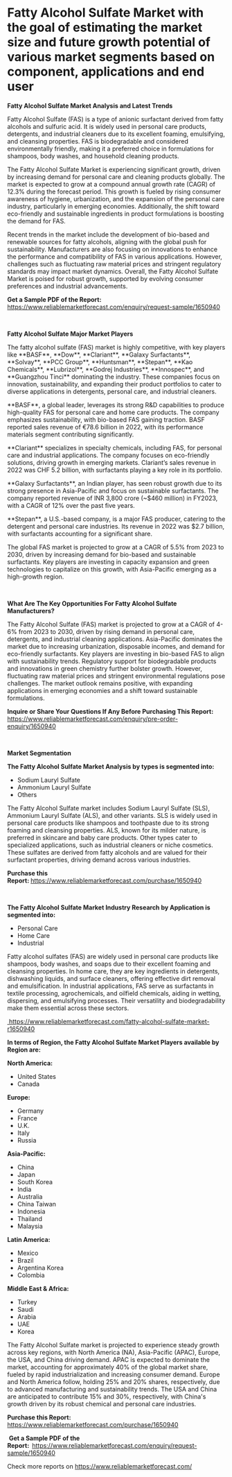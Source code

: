 <p><h1>Fatty Alcohol Sulfate Market with the goal of estimating the market size and future growth potential of various market segments based on component, applications and end user</h1></p><p><strong>Fatty Alcohol Sulfate Market Analysis and Latest Trends</strong></p>
<p><p>Fatty Alcohol Sulfate (FAS) is a type of anionic surfactant derived from fatty alcohols and sulfuric acid. It is widely used in personal care products, detergents, and industrial cleaners due to its excellent foaming, emulsifying, and cleansing properties. FAS is biodegradable and considered environmentally friendly, making it a preferred choice in formulations for shampoos, body washes, and household cleaning products.</p><p>The Fatty Alcohol Sulfate Market is experiencing significant growth, driven by increasing demand for personal care and cleaning products globally. The market is expected to grow at a compound annual growth rate (CAGR) of 12.3% during the forecast period. This growth is fueled by rising consumer awareness of hygiene, urbanization, and the expansion of the personal care industry, particularly in emerging economies. Additionally, the shift toward eco-friendly and sustainable ingredients in product formulations is boosting the demand for FAS.</p><p>Recent trends in the market include the development of bio-based and renewable sources for fatty alcohols, aligning with the global push for sustainability. Manufacturers are also focusing on innovations to enhance the performance and compatibility of FAS in various applications. However, challenges such as fluctuating raw material prices and stringent regulatory standards may impact market dynamics. Overall, the Fatty Alcohol Sulfate Market is poised for robust growth, supported by evolving consumer preferences and industrial advancements.</p></p>
<p><strong>Get a Sample PDF of the Report:&nbsp;</strong> <a href="https://www.reliablemarketforecast.com/enquiry/request-sample/1650940?utm_campaign=1169&utm_medium=2&utm_source=Github&utm_content=ia&utm_term=25012025&utm_id=fatty-alcohol-sulfate">https://www.reliablemarketforecast.com/enquiry/request-sample/1650940</a></p>
<p>&nbsp;</p>
<p><strong>Fatty Alcohol Sulfate Major Market Players</strong></p>
<p><p>The fatty alcohol sulfate (FAS) market is highly competitive, with key players like **BASF**, **Dow**, **Clariant**, **Galaxy Surfactants**, **Solvay**, **PCC Group**, **Huntsman**, **Stepan**, **Kao Chemicals**, **Lubrizol**, **Godrej Industries**, **Innospec**, and **Guangzhou Tinci** dominating the industry. These companies focus on innovation, sustainability, and expanding their product portfolios to cater to diverse applications in detergents, personal care, and industrial cleaners.</p><p>**BASF**, a global leader, leverages its strong R&D capabilities to produce high-quality FAS for personal care and home care products. The company emphasizes sustainability, with bio-based FAS gaining traction. BASF reported sales revenue of €78.6 billion in 2022, with its performance materials segment contributing significantly.</p><p>**Clariant** specializes in specialty chemicals, including FAS, for personal care and industrial applications. The company focuses on eco-friendly solutions, driving growth in emerging markets. Clariant’s sales revenue in 2022 was CHF 5.2 billion, with surfactants playing a key role in its portfolio.</p><p>**Galaxy Surfactants**, an Indian player, has seen robust growth due to its strong presence in Asia-Pacific and focus on sustainable surfactants. The company reported revenue of INR 3,800 crore (~$460 million) in FY2023, with a CAGR of 12% over the past five years.</p><p>**Stepan**, a U.S.-based company, is a major FAS producer, catering to the detergent and personal care industries. Its revenue in 2022 was $2.7 billion, with surfactants accounting for a significant share.</p><p>The global FAS market is projected to grow at a CAGR of 5.5% from 2023 to 2030, driven by increasing demand for bio-based and sustainable surfactants. Key players are investing in capacity expansion and green technologies to capitalize on this growth, with Asia-Pacific emerging as a high-growth region.</p></p>
<p>&nbsp;</p>
<p><strong>What Are The Key Opportunities For Fatty Alcohol Sulfate Manufacturers?</strong></p>
<p><p>The Fatty Alcohol Sulfate (FAS) market is projected to grow at a CAGR of 4-6% from 2023 to 2030, driven by rising demand in personal care, detergents, and industrial cleaning applications. Asia-Pacific dominates the market due to increasing urbanization, disposable incomes, and demand for eco-friendly surfactants. Key players are investing in bio-based FAS to align with sustainability trends. Regulatory support for biodegradable products and innovations in green chemistry further bolster growth. However, fluctuating raw material prices and stringent environmental regulations pose challenges. The market outlook remains positive, with expanding applications in emerging economies and a shift toward sustainable formulations.</p></p>
<p><strong>Inquire or Share Your Questions If Any Before Purchasing This Report:</strong> <a href="https://www.reliablemarketforecast.com/enquiry/pre-order-enquiry/1650940?utm_campaign=1169&utm_medium=2&utm_source=Github&utm_content=ia&utm_term=25012025&utm_id=fatty-alcohol-sulfate">https://www.reliablemarketforecast.com/enquiry/pre-order-enquiry/1650940</a></p>
<p>&nbsp;</p>
<p><strong>Market Segmentation</strong></p>
<p><strong>The Fatty Alcohol Sulfate Market Analysis by types is segmented into:</strong></p>
<p><ul><li>Sodium Lauryl Sulfate</li><li>Ammonium Lauryl Sulfate</li><li>Others</li></ul></p>
<p><p>The Fatty Alcohol Sulfate market includes Sodium Lauryl Sulfate (SLS), Ammonium Lauryl Sulfate (ALS), and other variants. SLS is widely used in personal care products like shampoos and toothpaste due to its strong foaming and cleansing properties. ALS, known for its milder nature, is preferred in skincare and baby care products. Other types cater to specialized applications, such as industrial cleaners or niche cosmetics. These sulfates are derived from fatty alcohols and are valued for their surfactant properties, driving demand across various industries.</p></p>
<p><strong>Purchase this Report:&nbsp;</strong><a href="https://www.reliablemarketforecast.com/purchase/1650940?utm_campaign=1169&utm_medium=2&utm_source=Github&utm_content=ia&utm_term=25012025&utm_id=fatty-alcohol-sulfate">https://www.reliablemarketforecast.com/purchase/1650940</a></p>
<p>&nbsp;</p>
<p><strong>The Fatty Alcohol Sulfate Market Industry Research by Application is segmented into:</strong></p>
<p><ul><li>Personal Care</li><li>Home Care</li><li>Industrial</li></ul></p>
<p><p>Fatty alcohol sulfates (FAS) are widely used in personal care products like shampoos, body washes, and soaps due to their excellent foaming and cleansing properties. In home care, they are key ingredients in detergents, dishwashing liquids, and surface cleaners, offering effective dirt removal and emulsification. In industrial applications, FAS serve as surfactants in textile processing, agrochemicals, and oilfield chemicals, aiding in wetting, dispersing, and emulsifying processes. Their versatility and biodegradability make them essential across these sectors.</p></p>
<p><a href="https://www.reliablemarketforecast.com/fatty-alcohol-sulfate-market-r1650940?utm_campaign=1169&utm_medium=2&utm_source=Github&utm_content=ia&utm_term=25012025&utm_id=fatty-alcohol-sulfate">&nbsp;https://www.reliablemarketforecast.com/fatty-alcohol-sulfate-market-r1650940</a></p>
<p><strong>In terms of Region, the Fatty Alcohol Sulfate Market Players available by Region are:</strong></p>
<p>
    <p> <strong> North America: </strong>
        <ul>
            <li>United States</li>
            <li>Canada</li>
        </ul>
        </p> 
    <p> <strong> Europe: </strong>
        <ul>
            <li>Germany</li>
            <li>France</li>
            <li>U.K.</li>
            <li>Italy</li>
            <li>Russia</li>
        </ul>
        </p> 
    <p> <strong> Asia-Pacific: </strong>
        <ul>
            <li>China</li>
            <li>Japan</li>
            <li>South Korea</li>
            <li>India</li>
            <li>Australia</li>
            <li>China Taiwan</li>
            <li>Indonesia</li>
            <li>Thailand</li>
            <li>Malaysia</li>
        </ul>
        </p> 
    <p> <strong> Latin America: </strong>
        <ul>
            <li>Mexico</li>
            <li>Brazil</li>
            <li>Argentina Korea</li>
            <li>Colombia</li>
        </ul>
        </p> 
    <p> <strong> Middle East & Africa: </strong>
        <ul>
            <li>Turkey</li>
            <li>Saudi</li>
            <li>Arabia</li>
            <li>UAE</li>
            <li>Korea</li>
        </ul>
    </p>
    </p>
<p><p>The Fatty Alcohol Sulfate market is projected to experience steady growth across key regions, with North America (NA), Asia-Pacific (APAC), Europe, the USA, and China driving demand. APAC is expected to dominate the market, accounting for approximately 40% of the global market share, fueled by rapid industrialization and increasing consumer demand. Europe and North America follow, holding 25% and 20% shares, respectively, due to advanced manufacturing and sustainability trends. The USA and China are anticipated to contribute 15% and 30%, respectively, with China's growth driven by its robust chemical and personal care industries.</p></p>
<p><strong>Purchase this Report: </strong><a href="https://www.reliablemarketforecast.com/purchase/1650940?utm_campaign=1169&utm_medium=2&utm_source=Github&utm_content=ia&utm_term=25012025&utm_id=fatty-alcohol-sulfate">https://www.reliablemarketforecast.com/purchase/1650940</a></p>
<p>&nbsp;<strong>Get a Sample PDF of the Report:&nbsp;&nbsp;</strong><a href="https://www.reliablemarketforecast.com/enquiry/request-sample/1650940?utm_campaign=1169&utm_medium=2&utm_source=Github&utm_content=ia&utm_term=25012025&utm_id=fatty-alcohol-sulfate">https://www.reliablemarketforecast.com/enquiry/request-sample/1650940</a></p>
<p><strong></strong></p>
<p>Check more reports on <a href="https://www.reliablemarketforecast.com/?utm_campaign=1169&utm_medium=2&utm_source=Github&utm_content=ia&utm_term=25012025&utm_id=fatty-alcohol-sulfate">https://www.reliablemarketforecast.com/</a></p>